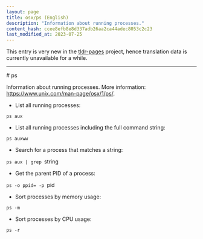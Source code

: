 ```yaml
---
layout: page
title: osx/ps (English)
description: "Information about running processes."
content_hash: ccee8efb8e8d337adb26aa2ca44adec8053c2c23
last_modified_at: 2023-07-25
---
```


This entry is very new in the [tldr-pages](https://github.com/tldr-pages/tldr) project, hence translation data is currently unavailable for a while.

<hr># ps

Information about running processes.
More information: <https://www.unix.com/man-page/osx/1/ps/>.

- List all running processes:

`ps aux`

- List all running processes including the full command string:

`ps auxww`

- Search for a process that matches a string:

`ps aux | grep `<span class="tldr-var badge badge-pill bg-dark-lm bg-white-dm text-white-lm text-dark-dm font-weight-bold">string</span>

- Get the parent PID of a process:

`ps -o ppid= -p `<span class="tldr-var badge badge-pill bg-dark-lm bg-white-dm text-white-lm text-dark-dm font-weight-bold">pid</span>

- Sort processes by memory usage:

`ps -m`

- Sort processes by CPU usage:

`ps -r`
